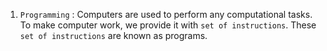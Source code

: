 1. `Programming` : Computers are used to perform any computational tasks. 
To make computer work, we provide it with `set of instructions`. These `set of instructions` are known as programs.